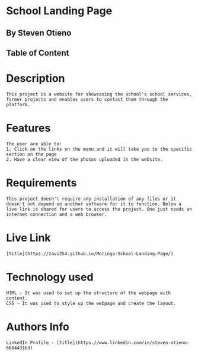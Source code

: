 # School Landing Page

## By Steven Otieno

## Table of Content

# Description
    This project is a website for showcasing the school's school services, former projects and enables users to contact them through the platform.

# Features
    The user are able to:
    1. Click on the links on the menu and it will take you to the specific section on the page
    2. Have a clear view of the photos uploaded in the website.

# Requirements
    This project doesn't require any installation of any files or it doesn't not depend on another software for it to function. Below a live link is shared for users to access the project. One just needs an internet connection and a web browser.


# Live Link
    [title](https://zavi254.github.io/Moringa-School-Landing-Page/)

# Technology used
    HTML - It was used to set up the structure of the webpage with content.
    CSS - It was used to style up the webpage and create the layout.

# Authors Info
    LinkedIn Profile - [title](https://www.linkedin.com/in/steven-otieno-6684431b3)
